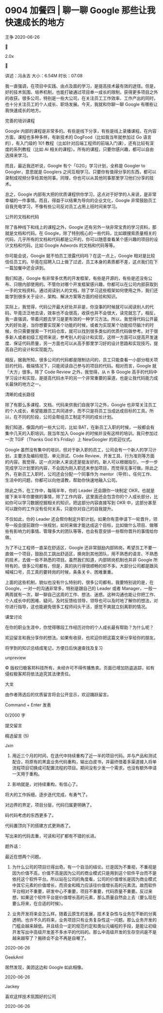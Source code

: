 # 0904 加餐四 | 聊一聊 Google 那些让我快速成长的地方

王争 2020-06-26




2.0x





讲述：冯永吉 大小：6.54M 时长：07:08

我一直强调，在项目中实践、由点及面的学习，是提高技术最有效的途径。但是，好的技术氛围、培养机制，也能打破通过项目单一成长的限制，获得更多项目之外的收获。很多公司，特别是一些大公司，在关注员工工作效率、工作产出的同时，也十分关注员工的个人成长、职场发展。今天，我就和你聊一聊 Google 有哪些让我快速成长的地方。

完善的培训课程

Google 内部的课程是非常多的。有些是线下分享，有些是线上录播课程。在内容方面，课程也多种多样，有新技术的 DogFood（比如我当年就参加过 Go 语言的），有入门级的 101 教程（比如针对后端工程师的前端入门课），还有比较有深度的系列教程（比如 AI 相关的课程）。所有的课程，只要你感兴趣，都可以自由选择来学习。

而且，最近我还听说，Google 有个「G2G」学习计划，全称是 Googler to Googler，意思就是 Googlers 之间互相学习。只要你有值得分享的东西，都可以录制成视频分享给其他同事。同理，你也可以从其他同事那里学习他们分享的技术。

总之，Google 内部有大把的优质课程供你学习，这点对于好学的人来说，是非常幸福的一件事情。而且，得益于以结果为导向的企业文化，Google 非常鼓励员工自我充电学习，不像有些公司反对员工占用上班时间来学习。

公开的文档和代码

除了各种线下和线上的课程之外，Google 还有另外一块非常宝贵的学习资料，那就是文档和代码。在 Google，除了特别核心的一些代码，比如跟搜索质量相关的代码，几乎所有的文档和代码都是公开的，你可以随意查看某个感兴趣的项目的设计文档和代码，比如 Google Adwords 的文档和代码等等。

你可能会说，Google 就不怕员工泄露代码吗？在这一点上，Google 相对是比较信任员工的。毕竟在招聘入口上做了过滤，员工本身的素质都不差，这点我们在下一篇加餐中还会讲到。

我们知道，Google 有非常多优秀的开发框架，有些是开源的，有些是还没有公布、只限内部使用的。不管你对哪个开发框架感兴趣，你都可以在公司内部获取到一手的文档资料。通过阅读别人的文档，除了学习这些框架如何使用之外，我们还能学到很多关于设计、架构、解决方案等方面的经验和知识。

实际上，我觉得，代码公开最大好处并非是，你没事的时候就可以阅读别人的代码，毕竟泛泛地去读，效率也不会很高，收获也并不会很大，读完就忘了。相反，我一直强调，带着问题去学习是更有效的一种学习方法。所以，我觉得代码公开最大的好处是，当你想要实现某个功能的时候，或者为实现某个功能绞尽脑汁的时候，你只需要搜索一下代码仓库，就可以找到很多类似的优质代码做参考。对于很多新人或者初级工程师来说，参考别人的设计和实现，这样一方面可以提高开发速度、保证代码质量，另一方面也可以从高手那里学习好的设计思路和实现技巧，提高自己的设计和实现能力。

相反，据我所知，很多公司的代码都是限制访问的，员工只能查看一小部分相关项目的代码，极端情况下，只能阅读自己参与的项目的代码。相对而言，Google 就「大方」很多。除了 Code Review 之外，我觉得，从 n 多 Google 高手的代码中学习设计和实现，是提高代码水平的另一个非常重要的渠道，也是让我代码能力成长最快的地方之一。

清晰的成长路径

除了有那么多课程、文档、代码来供我们自我学习之外，Google 也非常关注员工的个人成长，希望能跟员工共同进步，而不只是将员工当成达成目标的工具。所以，在不同的阶段，公司会帮组员工制定不同的成长计划。

我们知道，像国内的一些大公司，比如 BAT，在新员工入职的时候，一般都会有集中几天的入职培训。我当年加入 Google 的时候并没有这样的培训。我只参加过一次 TGIF（Thanks God It’s Friday）上 NewGoogler 的欢迎仪式。

Google 虽然没有集中的培训，但对于新入职的员工，公司会有一个新人的学习计划，主要涉及编码规范、单元测试、Code Review、开发工具、行为准则等方面的内容。我觉得，这一点对新人来说还是挺友好的。新人可以根据指引，一步一步完成学习计划里的内容，不会因为刚入职还未参加项目，而觉得无事可做。除此之外，在新员工入职时，公司还会分配一个同事作为 mentor（导师）。任何工作、生活中的问题，你都可以向他请教，帮助你快速地融入公司。

除此之外，在工作中，每隔半年，你的 Leader 还会跟你一块制定 OKR，也就是接下来半年你要做的事情，除了工作内容，这里面还会包含你的个人成长部分，比如你可以学习数据挖掘相关的知识，把这部分内容直接写到 OKR 中，这部分甚至可以跟你的工作没有任何关系，只是你对自己的自我提升。

不仅如此，你的 Leader 还会帮你制定升职计划。如果你有意申请下一轮晋升，领导一般会提前跟你一块规划，如何来做才能达成这个目标，比如做什么项目、做哪些有影响力的事情、管理多大的团队等等，也会有意安排一些帮你晋升的事情给你做。

为了不让工程师一直呆在舒适区，Google 还非常鼓励内部转岗，希望员工不要一直做一个项目，鼓励员工跳出舒适区，换岗到其他团队，用不熟悉的语言、不熟悉的技术，去做一些不熟悉的项目。虽然我们知道，内部转岗机制也并非 Google 所特有的，很多公司都有，但是，真的执行得很顺畅的却不多。大部分公司都是跟风喊喊口号，员工真的要转岗的时候，条条关卡、困难重重。

上面的这些机制，貌似也没有什么特别的，很多公司都有。我要特别说的是，在 Google，一对一的沟通非常多，特别是跟自己的 Leader 或者 Manager，一般一两周就有一次，聊一聊自己这周的工作、想法、迷惑。这种沟通也能让你把工作、个人成长中的困难、疑问，及时反馈给领导，领导也可以及时地了解你的想法，对你进行指导，这也能避免很多工程师闷头干活，感觉不爽就立刻离职的情况。

课堂讨论

在你的职业生涯中，你觉得哪段工作经历对你的个人成长最有帮助？为什么呢？

欢迎留言和我分享你的想法。如果有收获，也欢迎你把这篇文章分享给你的朋友。

将学到的知识总结成笔记，方便日后快速查找及复习

unpreview


© 版权归极客邦科技所有，未经许可不得传播售卖。页面已增加防盗追踪，如有侵权极客邦将依法追究其法律责任。

大龙

由作者筛选后的优质留言将会公开显示，欢迎踊跃留言。

Command + Enter 发表

0/2000 字

提交留言

精选留言 (5)

Jxin


1. 用近三个月的时间，在迭代中持续重构了近一半的项目代码。并与产品和测试配合，将原有的黑盒业务代码重构，输出白皮书，并最终借着多渠道接入将单流程项目切换成可配置流程的项目。期间没有少发一个需求，也没有额外申请一天用于重构。

2. 影响就是，对持续重构，有信心了。

将大的工作拆细，逐步迭代完成，有勇气了。

对边界的界定，项目分层，代码归属更明确了。

码代码考虑的东西更多了。

代码置顶向下的搭建方式更熟练了。

写出来的代码去重，可读和可扩都有不错的长进。

题外话：

最近在想两个问题。

1. 为什么公司的项目烂得出奇。有一个自洽的结论。烂是因为不重视，不重视是因为价值不高，价值不高是因为公司的商业模式只是用到这个软件平台而不是依托这个软件平台。所以站在公司的角度看，公司的价值增长是因为商业模式中其它元素的价值增长，而资金和精力应该往价值增长高的元素流。故而软件平台相对不重要，研发中心不重要，项目不重要，代码质量不重要。反过来想，如果这个软件平台是价值增长高的元素，那么质量自然会上去（要么现在要么将来，在合适的时候）。

2. 业务开发将来会怎么样。随着云原生的发展，技术复杂性与业务在不断的分离透明。也许不久的将来，业务项目只有业务复杂性这一问题。那么业务开发的门槛会越来越低。并且结合一定的规范约定和类似元编程的手段，是能让初级开发写出中高级开发差不多水平的代码的。那么中高级开发的生存空间是不是越来越窄了？搬砖会不会不再是自嘲了。

2020-06-26


GeekAmI


居然发现，美团这边和 Google 如此相像。

2020-06-26


Jackey


喜欢这样技术氛围好的公司

2020-06-26

